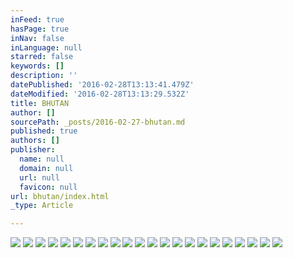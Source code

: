 ```yaml
---
inFeed: true
hasPage: true
inNav: false
inLanguage: null
starred: false
keywords: []
description: ''
datePublished: '2016-02-28T13:13:41.479Z'
dateModified: '2016-02-28T13:13:29.532Z'
title: BHUTAN
author: []
sourcePath: _posts/2016-02-27-bhutan.md
published: true
authors: []
publisher:
  name: null
  domain: null
  url: null
  favicon: null
url: bhutan/index.html
_type: Article

---
```

![](https://s3-us-west-2.amazonaws.com/the-grid-img/p/545e72fea4784f34336f8816860530f4ca871c69.jpg)
![](https://s3-us-west-2.amazonaws.com/the-grid-img/p/b74b23ab7dc601818a94bfee0db32b778bda0b9f.jpg)
![](https://s3-us-west-2.amazonaws.com/the-grid-img/p/5fbbe26d0ea79cd68e8cf59938ef4e7235b4411a.jpg)
![](https://s3-us-west-2.amazonaws.com/the-grid-img/p/6da18b7c730edc24f2ed869f6e88432908c9aa3f.jpg)
![](https://s3-us-west-2.amazonaws.com/the-grid-img/p/e7e42045f03db36b1772accd781ed780477ada32.jpg)
![](https://s3-us-west-2.amazonaws.com/the-grid-img/p/571a57b861a01c1b7a5e3348ebbdcdcc5c81e4a2.jpg)
![](https://s3-us-west-2.amazonaws.com/the-grid-img/p/9f3ec26a59d7fb0e5964bf2de5db1b72ba469356.jpg)
![](https://s3-us-west-2.amazonaws.com/the-grid-img/p/e72cae9978b5ba767dc3645175d4268f9a34099e.jpg)
![](https://s3-us-west-2.amazonaws.com/the-grid-img/p/3c5dfd360eea579fd1e38c4cffa8cc8ac0ed0eb2.jpg)
![](https://s3-us-west-2.amazonaws.com/the-grid-img/p/5e88655c0d1c83a270bdb10e77310a676c628183.jpg)
![](https://s3-us-west-2.amazonaws.com/the-grid-img/p/3ab2be8ebacb340f5a44153bfa5d68df7401e225.jpg)
![](https://s3-us-west-2.amazonaws.com/the-grid-img/p/e5416ce3423a918325a3d95cf1564cd86749f984.jpg)
![](https://s3-us-west-2.amazonaws.com/the-grid-img/p/a26995de2c7935aa053daeec7bc8b1fd1231135e.jpg)
![](https://s3-us-west-2.amazonaws.com/the-grid-img/p/e5dbfe4affa989dbaca69291c6d1d13d1adc9e19.jpg)
![](https://s3-us-west-2.amazonaws.com/the-grid-img/p/e202a4a33ec101e5d31e09d3e70b1be60188ae36.jpg)
![](https://s3-us-west-2.amazonaws.com/the-grid-img/p/60c70ce7c2c74eed129058a9beafd69a86869436.jpg)
![](https://s3-us-west-2.amazonaws.com/the-grid-img/p/3adae0bfaf6d6c0781c4f7c9a00e760b14b017d2.jpg)
![](https://s3-us-west-2.amazonaws.com/the-grid-img/p/a70246506c95c7174724444b3aca1b0ac3f280cf.jpg)
![](https://s3-us-west-2.amazonaws.com/the-grid-img/p/3294c0e64fe0fa60b610baa4f6e1bdb161a550de.jpg)
![](https://s3-us-west-2.amazonaws.com/the-grid-img/p/2d73edc49190b69c5b39a32585d90aed709af8af.jpg)
![](https://s3-us-west-2.amazonaws.com/the-grid-img/p/55f14ad02e6b7efec5de263623968bf511ac8ef3.jpg)
![](https://the-grid-user-content.s3-us-west-2.amazonaws.com/a0e4c01b-505b-4a6a-a5d7-0e0a2dd922d4.jpg)